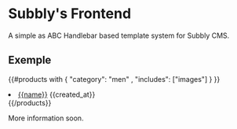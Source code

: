 Subbly's Frontend
===

A simple as ABC Handlebar based template system for Subbly CMS.


## Exemple

{{#products with {
    "category": "men"
  , "includes": ["images"]
} }}
  <li>
    <a href="{{route product id}}">{{name}}</a>
    {{created_at}}
  </li>
{{/products}}
</ul>

More information soon.
